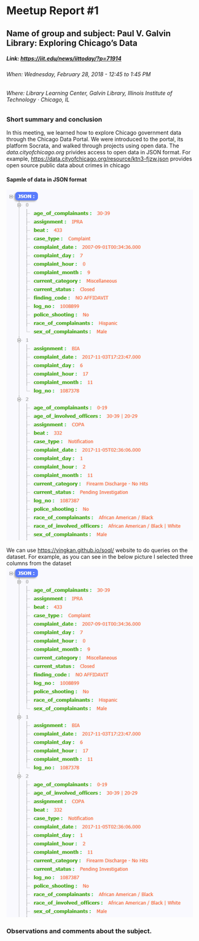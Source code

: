 # Meetup Report #1

## Name of group and subject: Paul V. Galvin Library: Exploring Chicago’s Data

##### Link: https://iit.edu/news/iittoday/?p=71914
###### When: Wednesday, February 28, 2018 - 12:45 to 1:45 PM
###### Where: Library Learning Center, Galvin Library, Illinois Institute of Technology · Chicago, IL




### Short summary and conclusion
In this meeting, we learned how to explore Chicago government data through the Chicago Data Portal. We were introduced to the portal, its platform Socrata, and walked through projects using open data.
The *data.cityofchicago.org* privides access to open data in JSON format. For example, https://data.cityofchicago.org/resource/ktn3-fjzw.json provides open source public data about crimes in chicago

#### Sapmle of data in JSON format
![CrimeData](images/1/1.png "CrimeData") 

We can use https://vingkan.github.io/soql/ website to do queries on the dataset. For example, as you can see in the below picture I selected three columns from the dataset
![SelectColumns](images/1/1.png "Select Columns")


 
### Observations and comments about the subject.